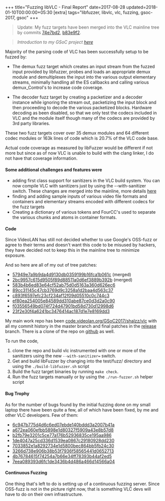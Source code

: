 +++
title="Fuzzing libVLC - Final Report"
date=2017-08-28
updated=2018-01-10T00:00:00+05:30
[extra]
tags="libfuzzer, libvlc, vlc, fuzzing, gsoc-2017, gsoc"
+++

> Update: My fuzz targets have been merged into the VLC mainline tree by commits [74e7bd2][14], [b83e9f2][15].

>_Introduction to my GSoC project [here](@/blog/why-fuzz-vlc.md)_

Majority of the parsing code of VLC has been successfully setup to be fuzzed by:

* The demux fuzz target which creates an input stream from the fuzzed input provided by libfuzzer,
probes and loads an appropriate demux module and demultiplexes the input into the various output
elementary streams, minimally handling all the ES callbacks and calling various demux_Control's to
increase code coverage.

<!-- more -->

* The decoder fuzz target by creating a packetizer and a decoder instance while ignoring the
stream out, packetizing the input block and then proceeding to decode the various packetized blocks.
Hardware decoding as been disabled, so that we only test the codecs included in VLC and the module itself
though many of the codecs are provided by 3rd party libraries.

These two fuzz targets cover over 35 demux modules and 64 different codec modules or 163k lines of code
which is 20.7% of the VLC code base.

Actual code coverage as measured by libFuzzer would be different if not more but since as of now
VLC is unable to build with the clang linker, I do not have that coverage information.

#### Some additional challenges and features were

* adding first class support for sanitizers in the VLC build system.
You can now compile VLC with sanitizers just by using the --with-sanitizer switch.
These changes are merged into the mainline, more details [here][1]
* finding and adding sample inputs of various video file formats and containers
and elementary streams encoded with different codecs for the fuzz targets
* Creating a dictionary of various tokens and FourCC's used to separate the various
chunks and atoms in container formats.

#### Code

Since VideoLAN has still not decided whether to use Google's OSS-fuzz or agree to their terms
and doesn't want this code to be misused by hackers, they have decided not to keep this in
the mainline tree to minimize exposure.

And so here are all of my out of tree patches:

* [57949e7a9b9da4d9130db0359199b16fca1b061c](http://git.videolan.org/?p=vlc.git;a=commit;h=57949e7a9b9da4d9130db0359199b16fca1b061c) (merged)
* [2bc9957c615d9505f89d88511a0d6ef3889b392b](http://git.videolan.org/?p=vlc.git;a=commit;h=2bc9957c615d9505f89d88511a0d6ef3889b392b) (merged)
* [583b4b6ed83e64cf52ab75d0d5163a360d626ec6](https://code.videolan.org/GSoC2017/shalzz/vlc/commit/583b4b6ed83e64cf52ab75d0d5163a360d626ec6)
* [89cc31145c47cb3769d9c3258a1d2baa4d563c37](https://code.videolan.org/GSoC2017/shalzz/vlc/commit/89cc31145c47cb3769d9c3258a1d2baa4d563c37)
* [c893f6597efc23cf234af12f09d05510c0c744c3](https://code.videolan.org/GSoC2017/shalzz/vlc/commit/c893f6597efc23cf234af12f09d05510c0c744c3)
* [ef80ea254005e84589dd310abe87ce0d3d2a0c90](https://code.videolan.org/GSoC2017/shalzz/vlc/commit/ef80ea254005e84589dd310abe87ce0d3d2a0c90)
* [f03556549bd074f724d47901bd58d730d12998d6](https://code.videolan.org/GSoC2017/shalzz/vlc/commit/f03556549bd074f724d47901bd58d730d12998d6)
* [23f2e30f4a6241bc3476414ac187d1e7e8169dd3](https://code.videolan.org/GSoC2017/shalzz/vlc/commit/23f2e30f4a6241bc3476414ac187d1e7e8169dd3)

My main work repo has been [code.videolan.org/GSoC2017/shalzz/vlc][11] with all my commit history
in the master branch and final patches in the [release][12] branch.
There is a clone of the repo on [github][13] as well.

To run the code,
1. clone the repo and build vlc instrumented with one or more of the sanitizers using the new
`--with-sanitizer=` switch.
2. Get and build libFuzzer by changing into the test/fuzz/ directory and using the `./build-libfuzzer.sh` script
3. Build the fuzz target binaries by running `make check`.
4. Run the fuzz targets manually or by using the `./run-fuzzer.sh` helper script

#### Bug Trophy

As for the number of bugs found by the initial fuzzing done on my small laptop there have been quite a few, all of which have been fixed, by me and other VLC developers.
Few of them:
* [6c947b775d4d6c6ed07ebde140bddd3a2007b41a][3]
* [a672ea060efbb5898e1d80327f5909a43e8b57d8][4]
* [b2fb79e3201c5ce77a176b52936835ce195aa986][5]
* [1de4047a25cd336d1539ea0867c29180928dd230][6]
* [7033852e1a8292734e1d5800bec864bb5fb24c30][7]
* [3266d738e906b38b53f7936f58565441d0652713][8]
* [4b76784615f74254a7b66e34ff78393b44af2ed5][9]
* [7eea089393d6fc1de3436b4d486a466d14566a04][10]

#### Continuous Fuzzing

One thing that's left to do is setting up of a continuous fuzzing server.
Since OSS-fuzz is not in the picture right now, that is something VLC devs
will have to do on their own infrastructure.


[1]: http://git.videolan.org/?p=vlc.git;a=commit;h=2bc9957c615d9505f89d88511a0d6ef3889b392b

[3]: https://github.com/videolan/vlc/commit/6c947b775d4d6c6ed07ebde140bddd3a2007b41a
[4]: https://github.com/videolan/vlc/commit/a672ea060efbb5898e1d80327f5909a43e8b57d8
[5]: https://github.com/videolan/vlc/commit/b2fb79e3201c5ce77a176b52936835ce195aa986
[6]: https://github.com/videolan/vlc/commit/1de4047a25cd336d1539ea0867c29180928dd230
[7]: https://github.com/videolan/vlc/commit/7033852e1a8292734e1d5800bec864bb5fb24c30
[8]: https://github.com/videolan/vlc/commit/3266d738e906b38b53f7936f58565441d0652713
[9]: https://github.com/videolan/vlc/commit/4b76784615f74254a7b66e34ff78393b44af2ed5
[10]: https://github.com/videolan/vlc/commit/7eea089393d6fc1de3436b4d486a466d14566a04
[11]: https://code.videolan.org/GSoC2017/shalzz/vlc/
[12]: https://code.videolan.org/GSoC2017/shalzz/vlc/tree/release
[13]: https://github.com/Shalzz/vlc
[14]: https://github.com/videolan/vlc/commit/74e7bd240d5b239d0eeb3b67a7511b8b83cb6694
[15]: https://github.com/videolan/vlc/commit/b83e9fe08d12ae798390bfa64c08096801fcd8c1
